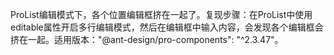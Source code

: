 ProList编辑模式下，各个位置编辑框挤在一起了。复现步骤：在ProList中使用editable属性开启多行编辑模式，然后在编辑框中输入内容，会发现各个编辑框会挤在一起。适用版本："@ant-design/pro-components": "^2.3.47"。
